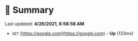 # 📖 Summary
Last updated: **4/26/2021, 6:58:58 AM**

- `GET` [https://google.com](https://google.com) - **Up** (133ms)
